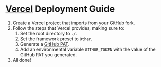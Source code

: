 # [Vercel](https://vercel.com/) Deployment Guide
1. Create a Vercel project that imports from your GitHub fork.
2. Follow the steps that Vercel provides, making sure to:
	1. Set the root directory to `./`.
	2. Set the framework preset to `Other`.
	3. Generate a [GitHub PAT](https://docs.github.com/en/github/authenticating-to-github/keeping-your-account-and-data-secure/creating-a-personal-access-token).
	4. Add an environmental variable `GITHUB_TOKEN` with the value of the GitHub PAT you generated.
3. All done!